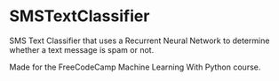 # SMSTextClassifier
SMS Text Classifier that uses a Recurrent Neural Network to determine whether a text message is spam or not.



Made for the FreeCodeCamp Machine Learning With Python course.
